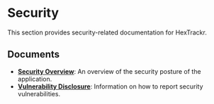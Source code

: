 # Security

This section provides security-related documentation for HexTrackr.

## Documents

- **[Security Overview](./overview.html)**: An overview of the security posture of the application.
- **[Vulnerability Disclosure](./vulnerability-disclosure.html)**: Information on how to report security vulnerabilities.
